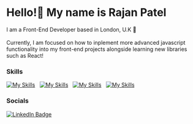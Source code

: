 Hello!👋
My name is Rajan Patel 
========================================================================================================================================
I am a Front-End Developer based in London, U.K 📍
<br/>
<br/> Currently, I am focused on how to inplement more advanced javascript functionality into my front-end projects alongside learning new libraries such as React!


### Skills

[![My Skills](https://skillicons.dev/icons?i=html,css)](https://skillicons.dev) &nbsp; [![My Skills](https://skillicons.dev/icons?i=js)](https://skillicons.dev) &nbsp; [![My Skills](https://skillicons.dev/icons?i=react)](https://skillicons.dev) &nbsp; [![My Skills](https://skillicons.dev/icons?i=scss)](https://skillicons.dev) 
<br/>

### Socials

<div id="badges">
  <a href="https://www.linkedin.com/in/rajan-patel-b7727b1a4/">
    <img src="https://img.shields.io/badge/LinkedIn-blue?style=for-the-badge&logo=linkedin&logoColor=white" alt="LinkedIn Badge"/>
  </a>

<!--
**RajanCP/RajanCP** is a ✨ _special_ ✨ repository because its `README.md` (this file) appears on your GitHub profile.

Here are some ideas to get you started:

- 🔭 I’m currently working on ...
- 🌱 I’m currently learning ...
- 👯 I’m looking to collaborate on ...
- 🤔 I’m looking for help with ...
- 💬 Ask me about ...
- 📫 How to reach me: ...
- 😄 Pronouns: ...
- ⚡ Fun fact: ...
-->
